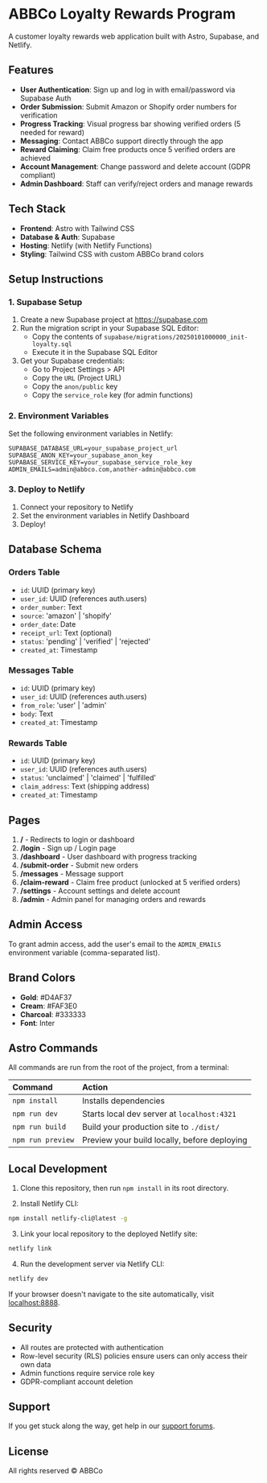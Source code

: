 # ABBCo Loyalty Rewards Program

A customer loyalty rewards web application built with Astro, Supabase, and Netlify.

## Features

- **User Authentication**: Sign up and log in with email/password via Supabase Auth
- **Order Submission**: Submit Amazon or Shopify order numbers for verification
- **Progress Tracking**: Visual progress bar showing verified orders (5 needed for reward)
- **Messaging**: Contact ABBCo support directly through the app
- **Reward Claiming**: Claim free products once 5 verified orders are achieved
- **Account Management**: Change password and delete account (GDPR compliant)
- **Admin Dashboard**: Staff can verify/reject orders and manage rewards

## Tech Stack

- **Frontend**: Astro with Tailwind CSS
- **Database & Auth**: Supabase
- **Hosting**: Netlify (with Netlify Functions)
- **Styling**: Tailwind CSS with custom ABBCo brand colors

## Setup Instructions

### 1. Supabase Setup

1. Create a new Supabase project at https://supabase.com
2. Run the migration script in your Supabase SQL Editor:
   - Copy the contents of `supabase/migrations/20250101000000_init-loyalty.sql`
   - Execute it in the Supabase SQL Editor
3. Get your Supabase credentials:
   - Go to Project Settings > API
   - Copy the `URL` (Project URL)
   - Copy the `anon/public` key
   - Copy the `service_role` key (for admin functions)

### 2. Environment Variables

Set the following environment variables in Netlify:

```
SUPABASE_DATABASE_URL=your_supabase_project_url
SUPABASE_ANON_KEY=your_supabase_anon_key
SUPABASE_SERVICE_KEY=your_supabase_service_role_key
ADMIN_EMAILS=admin@abbco.com,another-admin@abbco.com
```

### 3. Deploy to Netlify

1. Connect your repository to Netlify
2. Set the environment variables in Netlify Dashboard
3. Deploy!

## Database Schema

### Orders Table
- `id`: UUID (primary key)
- `user_id`: UUID (references auth.users)
- `order_number`: Text
- `source`: 'amazon' | 'shopify'
- `order_date`: Date
- `receipt_url`: Text (optional)
- `status`: 'pending' | 'verified' | 'rejected'
- `created_at`: Timestamp

### Messages Table
- `id`: UUID (primary key)
- `user_id`: UUID (references auth.users)
- `from_role`: 'user' | 'admin'
- `body`: Text
- `created_at`: Timestamp

### Rewards Table
- `id`: UUID (primary key)
- `user_id`: UUID (references auth.users)
- `status`: 'unclaimed' | 'claimed' | 'fulfilled'
- `claim_address`: Text (shipping address)
- `created_at`: Timestamp

## Pages

1. **/** - Redirects to login or dashboard
2. **/login** - Sign up / Login page
3. **/dashboard** - User dashboard with progress tracking
4. **/submit-order** - Submit new orders
5. **/messages** - Message support
6. **/claim-reward** - Claim free product (unlocked at 5 verified orders)
7. **/settings** - Account settings and delete account
8. **/admin** - Admin panel for managing orders and rewards

## Admin Access

To grant admin access, add the user's email to the `ADMIN_EMAILS` environment variable (comma-separated list).

## Brand Colors

- **Gold**: #D4AF37
- **Cream**: #FAF3E0
- **Charcoal**: #333333
- **Font**: Inter

## Astro Commands

All commands are run from the root of the project, from a terminal:

| Command                   | Action                                           |
| :------------------------ | :----------------------------------------------- |
| `npm install`             | Installs dependencies                            |
| `npm run dev`             | Starts local dev server at `localhost:4321`      |
| `npm run build`           | Build your production site to `./dist/`          |
| `npm run preview`         | Preview your build locally, before deploying     |

## Local Development

1. Clone this repository, then run `npm install` in its root directory.

2. Install Netlify CLI:

```bash
npm install netlify-cli@latest -g
```

3. Link your local repository to the deployed Netlify site:

```bash
netlify link
```

4. Run the development server via Netlify CLI:

```bash
netlify dev
```

If your browser doesn't navigate to the site automatically, visit [localhost:8888](http://localhost:8888).

## Security

- All routes are protected with authentication
- Row-level security (RLS) policies ensure users can only access their own data
- Admin functions require service role key
- GDPR-compliant account deletion

## Support

If you get stuck along the way, get help in our [support forums](https://answers.netlify.com/).

## License

All rights reserved © ABBCo
